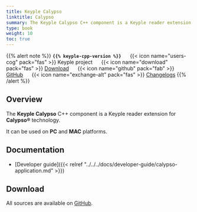 ```yaml
---
title: Keyple Calypso
linktitle: Calypso
summary: The Keyple Calypso C++ component is a Keyple reader extension for Calypso® technology.
type: book
weight: 10
toc: true
---
```


{{% alert note %}}
**`{{% keyple-cpp-version %}}`**
&nbsp;&nbsp;&nbsp;&nbsp;&nbsp;{{< icon name="users-cog" pack="fas" >}}
Keyple project
&nbsp;&nbsp;&nbsp;&nbsp;&nbsp;{{< icon name="download" pack="fas" >}}
[Download](#download)
&nbsp;&nbsp;&nbsp;&nbsp;&nbsp;{{< icon name="github" pack="fab" >}}
[GitHub](https://github.com/eclipse/keyple-cpp/tree/master/component/keyple-calypso)
&nbsp;&nbsp;&nbsp;&nbsp;&nbsp;{{< icon name="exchange-alt" pack="fas" >}}
[Changelogs](https://github.com/eclipse/keyple-cpp/releases/)
{{% /alert %}}

## Overview

The **Keyple Calypso** C++ component is a Keyple reader extension for **Calypso®** technology.

It can be used on **PC** and **MAC** platforms.

## Documentation

* [Developer guide]({{< relref "../../../docs/developer-guide/calypso-application.md" >}})

## Download

All sources are available on [GitHub](https://github.com/eclipse/keyple-cpp/).